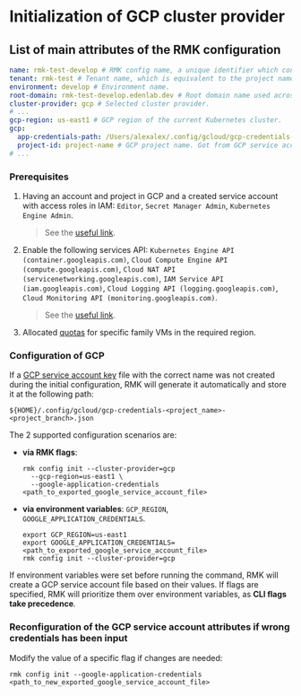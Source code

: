 # Initialization of GCP cluster provider

## List of main attributes of the RMK configuration

```yaml
name: rmk-test-develop # RMK config name, a unique identifier which consists of the project (tenant) name and the abbreviated name of the Git branch.
tenant: rmk-test # Tenant name, which is equivalent to the project name.
environment: develop # Environment name.
root-domain: rmk-test-develop.edenlab.dev # Root domain name used across the cluster.
cluster-provider: gcp # Selected cluster provider.
# ...
gcp-region: us-east1 # GCP region of the current Kubernetes cluster.
gcp:
  app-credentials-path: /Users/alexalex/.config/gcloud/gcp-credentials-rmk-test-develop.json # Absolute path to GCP service account file.   
  project-id: project-name # GCP project name. Got from GCP service account file.
# ...
```

### Prerequisites

1. Having an account and project in GCP and a created service account with access roles in IAM: `Editor`, `Secret
   Manager Admin`, `Kubernetes Engine Admin`.
   > See the
   > [useful link](https://cloud.google.com/iam/docs/understanding-roles).

2. Enable the following services
   API: `Kubernetes Engine API (container.googleapis.com)`, `Cloud Compute Engine API (compute.googleapis.com)`, `Cloud NAT API (servicenetworking.googleapis.com)`, `IAM Service API (iam.googleapis.com)`, `Cloud Logging API (logging.googleapis.com)`, `Cloud Monitoring API (monitoring.googleapis.com)`.
   > See the
   > [useful link](https://cloud.google.com/apis?hl=en).

3. Allocated [quotas](https://cloud.google.com/docs/quotas/overview) for specific family VMs in the required region.

### Configuration of GCP

If a [GCP service account key](https://cloud.google.com/iam/docs/keys-create-delete#creating) file with the correct name
was not created during the initial configuration, RMK will generate it automatically and store it at the following path:

```shell
${HOME}/.config/gcloud/gcp-credentials-<project_name>-<project_branch>.json
```

The 2 supported configuration scenarios are:

* **via RMK flags**:
  ```shell
  rmk config init --cluster-provider=gcp 
    --gcp-region=us-east1 \
    --google-application-credentials <path_to_exported_google_service_account_file>
  ```

* **via environment variables**: `GCP_REGION`, `GOOGLE_APPLICATION_CREDENTIALS`.
  ```shell
  export GCP_REGION=us-east1
  export GOOGLE_APPLICATION_CREDENTIALS=<path_to_exported_google_service_account_file>
  rmk config init --cluster-provider=gcp
  ```  

If environment variables were set before running the command, RMK will create a GCP service account file based on their
values. If flags are specified, RMK will prioritize them over environment variables, as **CLI flags take precedence**.

### Reconfiguration of the GCP service account attributes if wrong credentials has been input

Modify the value of a specific flag if changes are needed:

```shell
rmk config init --google-application-credentials <path_to_new_exported_google_service_account_file>
```
